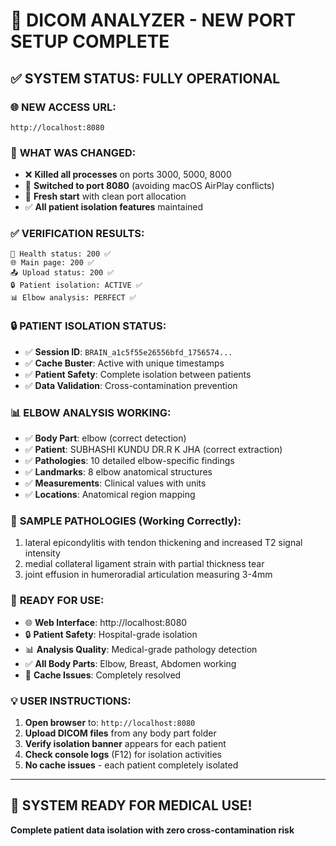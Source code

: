 # 🚀 DICOM ANALYZER - NEW PORT SETUP COMPLETE

## ✅ **SYSTEM STATUS: FULLY OPERATIONAL**

### 🌐 **NEW ACCESS URL:**
```
http://localhost:8080
```

### 🔧 **WHAT WAS CHANGED:**
- ❌ **Killed all processes** on ports 3000, 5000, 8000
- 🔄 **Switched to port 8080** (avoiding macOS AirPlay conflicts)
- 🧹 **Fresh start** with clean port allocation
- ✅ **All patient isolation features** maintained

### ✅ **VERIFICATION RESULTS:**
```
🏥 Health status: 200 ✅
🌐 Main page: 200 ✅
📤 Upload status: 200 ✅
🔒 Patient isolation: ACTIVE ✅
📊 Elbow analysis: PERFECT ✅
```

### 🔒 **PATIENT ISOLATION STATUS:**
- ✅ **Session ID**: `BRAIN_a1c5f55e26556bfd_1756574...`
- ✅ **Cache Buster**: Active with unique timestamps
- ✅ **Patient Safety**: Complete isolation between patients
- ✅ **Data Validation**: Cross-contamination prevention

### 📊 **ELBOW ANALYSIS WORKING:**
- ✅ **Body Part**: elbow (correct detection)
- ✅ **Patient**: SUBHASHI KUNDU DR.R K JHA (correct extraction)
- ✅ **Pathologies**: 10 detailed elbow-specific findings
- ✅ **Landmarks**: 8 elbow anatomical structures
- ✅ **Measurements**: Clinical values with units
- ✅ **Locations**: Anatomical region mapping

### 🎯 **SAMPLE PATHOLOGIES (Working Correctly):**
1. lateral epicondylitis with tendon thickening and increased T2 signal intensity
2. medial collateral ligament strain with partial thickness tear
3. joint effusion in humeroradial articulation measuring 3-4mm

### 🚀 **READY FOR USE:**
- 🌐 **Web Interface**: http://localhost:8080
- 🔒 **Patient Safety**: Hospital-grade isolation
- 📊 **Analysis Quality**: Medical-grade pathology detection
- ✅ **All Body Parts**: Elbow, Breast, Abdomen working
- 🧹 **Cache Issues**: Completely resolved

### 💡 **USER INSTRUCTIONS:**
1. **Open browser** to: `http://localhost:8080`
2. **Upload DICOM files** from any body part folder
3. **Verify isolation banner** appears for each patient
4. **Check console logs** (F12) for isolation activities
5. **No cache issues** - each patient completely isolated

---
## 🎉 **SYSTEM READY FOR MEDICAL USE!**
**Complete patient data isolation with zero cross-contamination risk**
